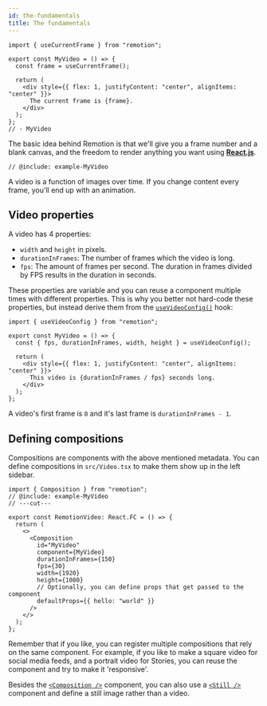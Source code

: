 ```yaml
---
id: the-fundamentals
title: The fundamentals
---
```


```twoslash include example
import { useCurrentFrame } from "remotion";

export const MyVideo = () => {
  const frame = useCurrentFrame();

  return (
    <div style={{ flex: 1, justifyContent: "center", alignItems: "center" }}>
      The current frame is {frame}.
    </div>
  );
};
// - MyVideo
```

The basic idea behind Remotion is that we'll give you a frame number and a blank canvas, and the freedom to render anything you want using **[React.js](https://reactjs.org)**.

```tsx twoslash
// @include: example-MyVideo
```

A video is a function of images over time. If you change content every frame, you'll end up with an animation.

## Video properties

A video has 4 properties:

- `width` and `height` in pixels.
- `durationInFrames`: The number of frames which the video is long.
- `fps`: The amount of frames per second. The duration in frames divided by FPS results in the duration in seconds.

These properties are variable and you can reuse a component multiple times with different properties. This is why you better not hard-code these properties, but instead derive them from the [`useVideoConfig()`](/docs/use-video-config) hook:

```tsx twoslash
import { useVideoConfig } from "remotion";

export const MyVideo = () => {
  const { fps, durationInFrames, width, height } = useVideoConfig();

  return (
    <div style={{ flex: 1, justifyContent: "center", alignItems: "center" }}>
      This video is {durationInFrames / fps} seconds long.
    </div>
  );
};
```

A video's first frame is `0` and it's last frame is `durationInFrames - 1`.

## Defining compositions

Compositions are components with the above mentioned metadata. You can define compositions in `src/Video.tsx` to make them show up in the left sidebar.

```tsx twoslash
import { Composition } from "remotion";
// @include: example-MyVideo
// ---cut---

export const RemotionVideo: React.FC = () => {
  return (
    <>
      <Composition
        id="MyVideo"
        component={MyVideo}
        durationInFrames={150}
        fps={30}
        width={1920}
        height={1080}
        // Optionally, you can define props that get passed to the component
        defaultProps={{ hello: "world" }}
      />
    </>
  );
};
```

Remember that if you like, you can register multiple compositions that rely on the same component. For example, if you like to make a square video for social media feeds, and a portrait video for Stories, you can reuse the component and try to make it 'responsive'.

Besides the [`<Composition />`](/docs/composition) component, you can also use a [`<Still />`](/docs/still) component and define a still image rather than a video.
